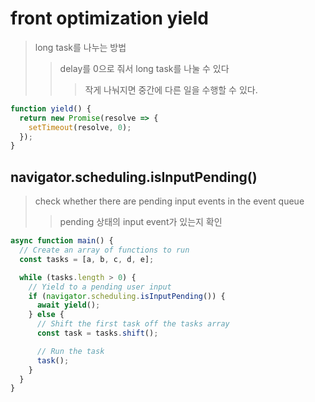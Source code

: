 # front optimization yield

> long task를 나누는 방법
>
> > delay를 0으로 줘서 long task를 나눌 수 있다
> >
> > > 작게 나눠지면 중간에 다른 일을 수행할 수 있다.

```js
function yield() {
  return new Promise(resolve => {
    setTimeout(resolve, 0);
  });
}
```

## navigator.scheduling.isInputPending()

> check whether there are pending input events in the event queue
>
> > pending 상태의 input event가 있는지 확인

```js
async function main() {
  // Create an array of functions to run
  const tasks = [a, b, c, d, e];

  while (tasks.length > 0) {
    // Yield to a pending user input
    if (navigator.scheduling.isInputPending()) {
      await yield();
    } else {
      // Shift the first task off the tasks array
      const task = tasks.shift();

      // Run the task
      task();
    }
  }
}
```
